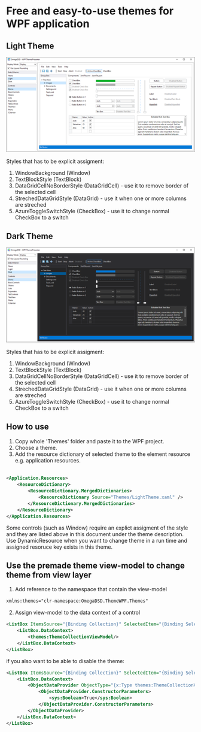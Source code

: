 # Free and easy-to-use themes for WPF application

## Light Theme

![Image of light theme](LightThemePresentation.png)

Styles that has to be explicit assigment:
1. WindowBackground (Window)
2. TextBlockStyle (TextBlock)
3. DataGridCellNoBorderStyle (DataGridCell) - use it to remove border of the selected cell
4. StrechedDataGridStyle (DataGrid) - use it when one or more columns are streched
5. AzureToggleSwitchStyle (CheckBox) - use it to change normal CheckBox to a switch

## Dark Theme

![Image of light theme](DarkThemePresentation.png)

Styles that has to be explicit assigment:
1. WindowBackground (Window)
2. TextBlockStyle (TextBlock)
3. DataGridCellNoBorderStyle (DataGridCell) - use it to remove border of the selected cell
4. StrechedDataGridStyle (DataGrid) - use it when one or more columns are streched
5. AzureToggleSwitchStyle (CheckBox) - use it to change normal CheckBox to a switch

## How to use

1. Copy whole 'Themes' folder and paste it to the WPF project.
3. Choose a theme.
2. Add the resource dictionary of selected theme to the element resource e.g. application resources.

``` xml

<Application.Resources>
    <ResourceDictionary>
        <ResourceDictionary.MergedDictionaries>
            <ResourceDictionary Source="Themes/LightTheme.xaml" />
        </ResourceDictionary.MergedDictionaries>
    </ResourceDictionary>
</Application.Resources>

```

Some controls (such as Window) require an explict assigment of the style and they are listed above in this document under the theme description. Use DynamicResource when you want to change theme in a run time and assigned resoruce key exists in this theme.      

## Use the premade theme view-model to change theme from view layer

1. Add reference to the namespace that contain the view-model
``` xml
xmlns:themes="clr-namespace:OmegaDSD.ThemeWPF.Themes"
```
2. Assign view-model to the data context of a control
``` xml
<ListBox ItemsSource="{Binding Collection}" SelectedItem="{Binding SelectedTheme, Mode=TwoWay}" >
    <ListBox.DataContext>
        <themes:ThemeCollectionViewModel/>
    </ListBox.DataContext>
</ListBox>
```
if you also want to be able to disable the theme:
``` xml
<ListBox ItemsSource="{Binding Collection}" SelectedItem="{Binding SelectedTheme, Mode=TwoWay}" >
    <ListBox.DataContext>
        <ObjectDataProvider ObjectType="{x:Type themes:ThemeCollectionViewModel}">
            <ObjectDataProvider.ConstructorParameters>
                <sys:Boolean>True</sys:Boolean>
            </ObjectDataProvider.ConstructorParameters>
        </ObjectDataProvider>
    </ListBox.DataContext>
</ListBox>
```
